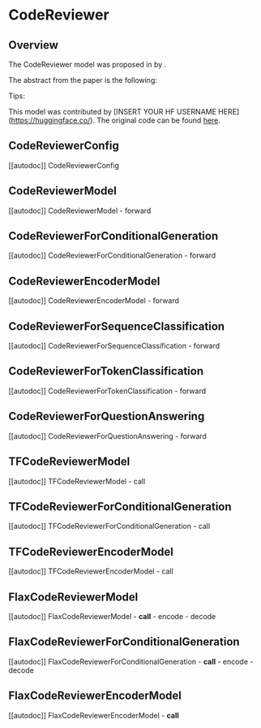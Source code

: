 <!--Copyright 2024 The HuggingFace Team. All rights reserved.

Licensed under the Apache License, Version 2.0 (the "License"); you may not use this file except in compliance with
the License. You may obtain a copy of the License at

http://www.apache.org/licenses/LICENSE-2.0

Unless required by applicable law or agreed to in writing, software distributed under the License is distributed on
an "AS IS" BASIS, WITHOUT WARRANTIES OR CONDITIONS OF ANY KIND, either express or implied. See the License for the
specific language governing permissions and limitations under the License.

⚠️ Note that this file is in Markdown but contain specific syntax for our doc-builder (similar to MDX) that may not be
rendered properly in your Markdown viewer.

-->

# CodeReviewer

## Overview

The CodeReviewer model was proposed in [<INSERT PAPER NAME HERE>](<INSERT PAPER LINK HERE>) by <INSERT AUTHORS HERE>.
<INSERT SHORT SUMMARY HERE>

The abstract from the paper is the following:

*<INSERT PAPER ABSTRACT HERE>*

Tips:

<INSERT TIPS ABOUT MODEL HERE>

This model was contributed by [INSERT YOUR HF USERNAME HERE](https://huggingface.co/<INSERT YOUR HF USERNAME HERE>).
The original code can be found [here](<INSERT LINK TO GITHUB REPO HERE>).


## CodeReviewerConfig

[[autodoc]] CodeReviewerConfig

<frameworkcontent>
<pt>

## CodeReviewerModel

[[autodoc]] CodeReviewerModel
    - forward

## CodeReviewerForConditionalGeneration

[[autodoc]] CodeReviewerForConditionalGeneration
    - forward

## CodeReviewerEncoderModel

[[autodoc]] CodeReviewerEncoderModel
    - forward

## CodeReviewerForSequenceClassification

[[autodoc]] CodeReviewerForSequenceClassification
    - forward

## CodeReviewerForTokenClassification

[[autodoc]] CodeReviewerForTokenClassification
    - forward

## CodeReviewerForQuestionAnswering

[[autodoc]] CodeReviewerForQuestionAnswering
    - forward

</pt>
<tf>

## TFCodeReviewerModel

[[autodoc]] TFCodeReviewerModel
    - call

## TFCodeReviewerForConditionalGeneration

[[autodoc]] TFCodeReviewerForConditionalGeneration
    - call

## TFCodeReviewerEncoderModel

[[autodoc]] TFCodeReviewerEncoderModel
    - call

</tf>
<jax>

## FlaxCodeReviewerModel

[[autodoc]] FlaxCodeReviewerModel
    - __call__
    - encode
    - decode

## FlaxCodeReviewerForConditionalGeneration

[[autodoc]] FlaxCodeReviewerForConditionalGeneration
    - __call__
    - encode
    - decode

## FlaxCodeReviewerEncoderModel

[[autodoc]] FlaxCodeReviewerEncoderModel
    - __call__

</jax>
</frameworkcontent>
